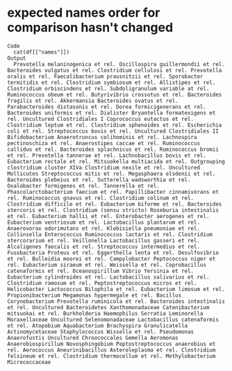 # expected names order for comparison hasn't changed

    Code
      cat(df[["names"]])
    Output
      Prevotella melaninogenica et rel. Oscillospira guillermondii et rel. Bacteroides vulgatus et rel. Clostridium cellulosi et rel. Prevotella oralis et rel. Faecalibacterium prausnitzii et rel. Sporobacter termitidis et rel. Clostridium symbiosum et rel. Allistipes et rel. Clostridium orbiscindens et rel. Subdoligranulum variable at rel. Ruminococcus obeum et rel. Butyrivibrio crossotus et rel. Bacteroides fragilis et rel. Akkermansia Bacteroides ovatus et rel. Parabacteroides distasonis et rel. Dorea formicigenerans et rel. Bacteroides uniformis et rel. Dialister Bryantella formatexigens et rel. Uncultured Clostridiales I Coprococcus eutactus et rel. Clostridium leptum et rel. Clostridium sphenoides et rel. Escherichia coli et rel. Streptococcus bovis et rel. Uncultured Clostridiales II Bifidobacterium Anaerotruncus colihominis et rel. Lachnospira pectinoschiza et rel. Anaerostipes caccae et rel. Ruminococcus callidus et rel. Bacteroides splachnicus et rel. Ruminococcus bromii et rel. Prevotella tannerae et rel. Lachnobacillus bovis et rel. Eubacterium rectale et rel. Mitsuokella multiacida et rel. Outgrouping clostridium cluster XIVa Clostridium nexile et rel. Uncultured Mollicutes Streptococcus mitis et rel. Megasphaera elsdenii et rel. Bacteroides plebeius et rel. Sutterella wadsworthia et rel. Oxalobacter formigenes et rel. Tannerella et rel. Phascolarctobacterium faecium et rel. Papillibacter cinnamivorans et rel. Ruminococcus gnavus et rel. Clostridium colinum et rel. Clostridium difficile et rel. Eubacterium biforme et rel. Bacteroides stercoris et rel. Clostridium (sensu stricto) Roseburia intestinalis et rel. Eubacterium hallii et rel. Enterobacter aerogenes et rel. Eubacterium ventriosum et rel. Lactobacillus plantarum et rel. Anaerovorax odorimutans et rel. Klebisiella pneumoniae et rel. Collinsella Enterococcus Ruminococcus lactaris et rel. Clostridium stercorarium et rel. Veillonella Lactobacillus gasseri et rel. Alcaligenes faecalis et rel. Streptococcus intermedius et rel. Fusobacteria Proteus et rel. Eggerthella lenta et rel. Desulfovibrio et rel. Bulleidia moorei et rel. Campylobacter Peptococcus niger et rel. Eubacterium siraeum et rel. Weissella et rel. Coprobacillus catenaformis et rel. Oceanospirillum Vibrio Yersinia et rel. Eubacterium cylindroides et rel. Lactobacillus salivarius et rel. Clostridium ramosum et rel. Peptostreptococcus micros et rel. Helicobacter Lactococcus Bilophila et rel. Eubacterium limosum et rel. Propionibacterium Megamonas hypermegale et rel. Bacillus Corynebacterium Prevotella ruminicola et rel. Bacteroides intestinalis et rel. Uncultured Bacteroidetes Xanthomonadaceae Catenibacterium mitsuokai et rel. Burkholderia Haemophilus Serratia Leminorella Moraxellaceae Uncultured Selenomonadaceae Lactobacillus catenaformis et rel. Atopobium Aquabacterium Brachyspira Granulicatella Actinomycetaceae Staphylococcus Wissella et rel. Pseudomonas Anaerofustis Uncultured Chroococcales Gemella Aeromonas Anaerobiospirillum Novosphingobium Peptostreptococcus anaerobius et rel. Aerococcus Aneurinibacillus Asteroleplasma et rel. Clostridium felsineum et rel. Clostridium thermocellum et rel. Methylobacterium Micrococcaceae

